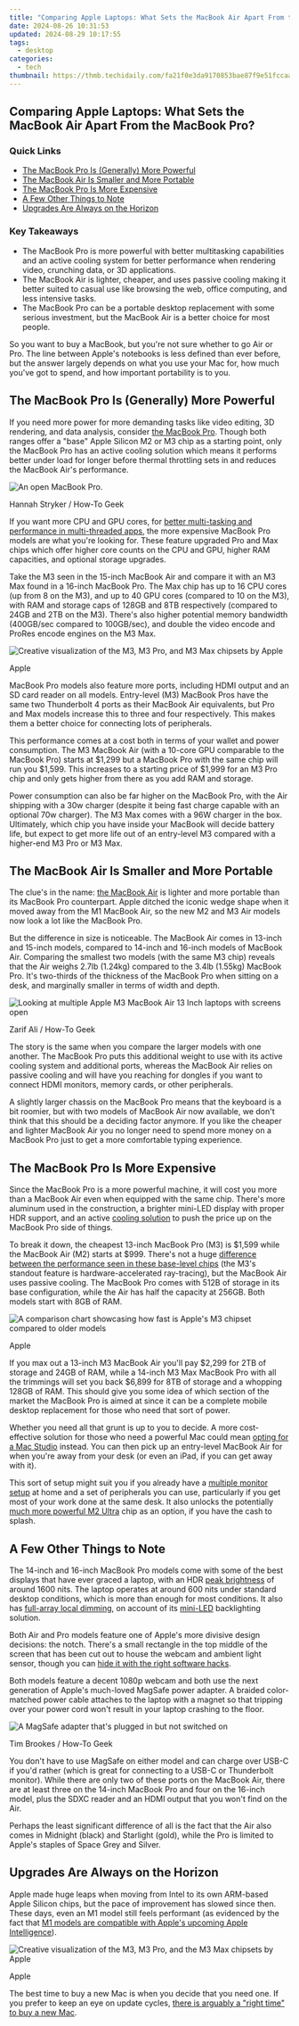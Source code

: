 ```yaml
---
title: "Comparing Apple Laptops: What Sets the MacBook Air Apart From the MacBook Pro?"
date: 2024-08-26 10:31:53
updated: 2024-08-29 10:17:55
tags:
  - desktop
categories:
  - tech
thumbnail: https://thmb.techidaily.com/fa21f0e3da9170853bae87f9e51fccaaee500ab182029f2762037858bef47cd1.jpg
---
```


## Comparing Apple Laptops: What Sets the MacBook Air Apart From the MacBook Pro?

### Quick Links

* [The MacBook Pro Is (Generally) More Powerful](https://www.howtogeek.com/806807/difference-between-macbook-air-and-pro/#the-macbook-pro-is-generally-more-powerful)
* [The MacBook Air Is Smaller and More Portable](https://some-approaches.techidaily.com/updated-unveiling-the-most-enlightening-general-knowledge-trivia-channels-in-24/)
* [The MacBook Pro Is More Expensive](https://video-creation-software.techidaily.com/new-ditch-windows-10-photos-explore-these-8-superior-image-editing-tools-for-2024/)
* [A Few Other Things to Note](https://ai-video-translation.techidaily.com/the-ever-changing-era-of-ai-video-translation-a-reality-to-be-fulfilled-for-2024/)
* [Upgrades Are Always on the Horizon](https://driver-download.techidaily.com/download-and-setup-instructions-for-epson-et-4550-windows-drivers-speedy-installation-process/)

### Key Takeaways

* The MacBook Pro is more powerful with better multitasking capabilities and an active cooling system for better performance when rendering video, crunching data, or 3D applications.
* The MacBook Air is lighter, cheaper, and uses passive cooling making it better suited to casual use like browsing the web, office computing, and less intensive tasks.
* The MacBook Pro can be a portable desktop replacement with some serious investment, but the MacBook Air is a better choice for most people.

 So you want to buy a MacBook, but you're not sure whether to go Air or Pro. The line between Apple's notebooks is less defined than ever before, but the answer largely depends on what you use your Mac for, how much you've got to spend, and how important portability is to you.

##  The MacBook Pro Is (Generally) More Powerful

 If you need more power for more demanding tasks like video editing, 3D rendering, and data analysis, consider [the MacBook Pro](https://www.bhphotovideo.com/c/product/1668198-REG/apple%5Fmkgq3ll%5Fa%5F14%5F2%5Fmacbook%5Fpro%5Fwith.html/BI/22163/KBID/28708/SID/UUhtgUeUpU205858). Though both ranges offer a "base" Apple Silicon M2 or M3 chip as a starting point, only the MacBook Pro has an active cooling solution which means it performs better under load for longer before thermal throttling sets in and reduces the MacBook Air's performance.

![An open MacBook Pro.](https://static1.howtogeekimages.com/wordpress/wp-content/uploads/2024/01/52691048039_b942c795dc_o.jpg) 

Hannah Stryker / How-To Geek  
  
 If you want more CPU and GPU cores, for [better multi-tasking and performance in multi-threaded apps](https://extra-lessons.techidaily.com/unveiling-the-world-of-alternative-augmented-reality-decorations/), the more expensive MacBook Pro models are what you're looking for. These feature upgraded Pro and Max chips which offer higher core counts on the CPU and GPU, higher RAM capacities, and optional storage upgrades.

 Take the M3 seen in the 15-inch MacBook Air and compare it with an M3 Max found in a 16-inch MacBook Pro. The Max chip has up to 16 CPU cores (up from 8 on the M3), and up to 40 GPU cores (compared to 10 on the M3), with RAM and storage caps of 128GB and 8TB respectively (compared to 24GB and 2TB on the M3). There's also higher potential memory bandwidth (400GB/sec compared to 100GB/sec), and double the video encode and ProRes encode engines on the M3 Max.

![Creative visualization of the M3, M3 Pro, and M3 Max chipsets by Apple](https://static1.howtogeekimages.com/wordpress/wp-content/uploads/2023/12/apple-m3-lineup-of-chipsets.jpg) 

Apple

 MacBook Pro models also feature more ports, including HDMI output and an SD card reader on all models. Entry-level (M3) MacBook Pros have the same two Thunderbolt 4 ports as their MacBook Air equivalents, but Pro and Max models increase this to three and four respectively. This makes them a better choice for connecting lots of peripherals.

 This performance comes at a cost both in terms of your wallet and power consumption. The M3 MacBook Air (with a 10-core GPU comparable to the MacBook Pro) starts at $1,299 but a MacBook Pro with the same chip will run you $1,599\. This increases to a starting price of $1,999 for an M3 Pro chip and only gets higher from there as you add RAM and storage.

 Power consumption can also be far higher on the MacBook Pro, with the Air shipping with a 30w charger (despite it being fast charge capable with an optional 70w charger). The M3 Max comes with a 96W charger in the box. Ultimately, which chip you have inside your MacBook will decide battery life, but expect to get more life out of an entry-level M3 compared with a higher-end M3 Pro or M3 Max.

##  The MacBook Air Is Smaller and More Portable

 The clue's in the name: [the MacBook Air](https://shop-links.co/link/?exclusive=1&publisher_slug=itechdaily19598&url=https%3A%2F%2Fwww.bestbuy.com%2Fsite%2Fmacbook-air-13-3-laptop-apple-m1-chip-8gb-memory-256gb-ssd-latest-model-space-gray%2F5721600.p) is lighter and more portable than its MacBook Pro counterpart. Apple ditched the iconic wedge shape when it moved away from the M1 MacBook Air, so the new M2 and M3 Air models now look a lot like the MacBook Pro.

 But the difference in size is noticeable. The MacBook Air comes in 13-inch and 15-inch models, compared to 14-inch and 16-inch models of MacBook Air. Comparing the smallest two models (with the same M3 chip) reveals that the Air weighs 2.7lb (1.24kg) compared to the 3.4lb (1.55kg) MacBook Pro. It's two-thirds of the thickness of the MacBook Pro when sitting on a desk, and marginally smaller in terms of width and depth.

![Looking at multiple Apple M3 MacBook Air 13 Inch laptops with screens open](https://static1.howtogeekimages.com/wordpress/wp-content/uploads/2024/06/53573445357_f54fa0fc8f_o.jpg) 

Zarif Ali / How-To Geek

 The story is the same when you compare the larger models with one another. The MacBook Pro puts this additional weight to use with its active cooling system and additional ports, whereas the MacBook Air relies on passive cooling and will have you reaching for dongles if you want to connect HDMI monitors, memory cards, or other peripherals.

 A slightly larger chassis on the MacBook Pro means that the keyboard is a bit roomier, but with two models of MacBook Air now available, we don't think that this should be a deciding factor anymore. If you like the cheaper and lighter MacBook Air you no longer need to spend more money on a MacBook Pro just to get a more comfortable typing experience.

##  The MacBook Pro Is More Expensive

 Since the MacBook Pro is a more powerful machine, it will cost you more than a MacBook Air even when equipped with the same chip. There's more aluminum used in the construction, a brighter mini-LED display with proper HDR support, and an active [cooling solution](https://win-solutions.techidaily.com/how-to-resolve-compatibility-issues-with-corsair-icue-software-on-windows-11/) to push the price up on the MacBook Pro side of things.

 To break it down, the cheapest 13-inch MacBook Pro (M3) is $1,599 while the MacBook Air (M2) starts at $999\. There's not a huge [difference between the performance seen in these base-level chips](https://facebook-clips.techidaily.com/new-2024-approved-prime-fb-extra-tools-enhanced-firefox-version-compatibility/) (the M3's standout feature is hardware-accelerated ray-tracing), but the MacBook Air uses passive cooling. The MacBook Pro comes with 512B of storage in its base configuration, while the Air has half the capacity at 256GB. Both models start with 8GB of RAM.

![A comparison chart showcasing how fast is Apple's M3 chipset compared to older models](https://static1.howtogeekimages.com/wordpress/wp-content/uploads/2023/11/apple-m3-chipset.jpg) 

Apple

 If you max out a 13-inch M3 MacBook Air you'll pay $2,299 for 2TB of storage and 24GB of RAM, while a 14-inch M3 Max MacBook Pro with all the trimmings will set you back $6,899 for 8TB of storage and a whopping 128GB of RAM. This should give you some idea of which section of the market the MacBook Pro is aimed at since it can be a complete mobile desktop replacement for those who need that sort of power.

 Whether you need all that grunt is up to you to decide. A more cost-effective solution for those who need a powerful Mac could mean [opting for a Mac Studio](https://facebook-video-recording.techidaily.com/in-2024-stream-powerhouse-connect-twitch-to-facebook-followers/) instead. You can then pick up an entry-level MacBook Air for when you're away from your desk (or even an iPad, if you can get away with it).

 This sort of setup might suit you if you already have a [multiple monitor setup](https://iphone-unlock.techidaily.com/in-2024-how-to-bypass-the-required-apple-store-verification-for-iphone-8-plus-drfone-by-drfone-ios/) at home and a set of peripherals you can use, particularly if you get most of your work done at the same desk. It also unlocks the potentially [much more powerful M2 Ultra](https://youtube-video-recordings.techidaily.com/snowy-serenity-top-pick-winter-backgrounds-for-videos/) chip as an option, if you have the cash to splash.

##  A Few Other Things to Note

 The 14-inch and 16-inch MacBook Pro models come with some of the best displays that have ever graced a laptop, with an HDR [peak brightness](https://facebook-clips.techidaily.com/updated-2024-approved-covert-videography-the-premier-8-downloader-list/) of around 1600 nits. The laptop operates at around 600 nits under standard desktop conditions, which is more than enough for most conditions. It also has [full-array local dimming](https://hardware-help.techidaily.com/learn-how-to-update-driver-software-for-corsair-audio-devices-on-windows-systems/), on account of its [mini-LED](https://change-location.techidaily.com/in-2024-why-does-the-pokemon-go-battle-league-not-available-on-samsung-galaxy-s24-drfone-by-drfone-virtual-android/) backlighting solution.

 Both Air and Pro models feature one of Apple's more divisive design decisions: the notch. There's a small rectangle in the top middle of the screen that has been cut out to house the webcam and ambient light sensor, though you can [hide it with the right software hacks](https://os-tips.techidaily.com/step-by-step-guide-removing-the-game-pigeon-application-from-your-iphones-messages/).

 Both models feature a decent 1080p webcam and both use the next generation of Apple's much-loved MagSafe power adapter. A braided color-matched power cable attaches to the laptop with a magnet so that tripping over your power cord won't result in your laptop crashing to the floor.

![A MagSafe adapter that's plugged in but not switched on](https://static1.howtogeekimages.com/wordpress/wp-content/uploads/2023/10/plugged_in.jpeg) 

Tim Brookes / How-To Geek

 You don't have to use MagSafe on either model and can charge over USB-C if you'd rather (which is great for connecting to a USB-C or Thunderbolt monitor). While there are only two of these ports on the MacBook Air, there are at least three on the 14-inch MacBook Pro and four on the 16-inch model, plus the SDXC reader and an HDMI output that you won't find on the Air.

 Perhaps the least significant difference of all is the fact that the Air also comes in Midnight (black) and Starlight (gold), while the Pro is limited to Apple's staples of Space Grey and Silver.

##  Upgrades Are Always on the Horizon

 Apple made huge leaps when moving from Intel to its own ARM-based Apple Silicon chips, but the pace of improvement has slowed since then. These days, even an M1 model still feels performant (as evidenced by the fact that [M1 models are compatible with Apple's upcoming Apple Intelligence](https://youtube-videos.techidaily.com/investing-successfully-with-a-makeup-channel/)).

![Creative visualization of the M3, M3 Pro, and the M3 Max chipsets by Apple](https://static1.howtogeekimages.com/wordpress/wp-content/uploads/2023/12/apple-m3-vs-m3-pro-vs-m3-max.jpg) 

Apple

 The best time to buy a new Mac is when you decide that you need one. If you prefer to keep an eye on update cycles, [there is arguably a "right time" to buy a new Mac](https://digital-screen-recording.techidaily.com/discover-top-6-mac-capture-software-selections/).

<ins class="adsbygoogle"
     style="display:block"
     data-ad-format="autorelaxed"
     data-ad-client="ca-pub-7571918770474297"
     data-ad-slot="1223367746"></ins>



<ins class="adsbygoogle"
     style="display:block"
     data-ad-client="ca-pub-7571918770474297"
     data-ad-slot="8358498916"
     data-ad-format="auto"
     data-full-width-responsive="true"></ins>
